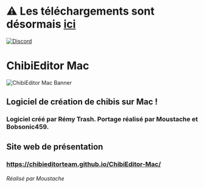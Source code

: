 # ⚠️ Les téléchargements sont désormais [ici](https://github.com/ChibiEditorTeam/ChibiEditor/)

[![Discord](https://img.shields.io/badge/Rejoignez%20notre-Discord-5865F2?logo=discord&link=https://discord.gg/vtavcAH)](https://discord.gg/vtavcAH)

# ChibiEditor Mac
![ChibiEditor Mac Banner](https://raw.githubusercontent.com/ChibiEditorTeam/ChibiEditor-Mac/main/ChibiEditor%20Mac%20Banner.png)

## Logiciel de création de chibis sur Mac !
### Logiciel créé par Rémy Trash. Portage réalisé par Moustache et Bobsonic459.

## Site web de présentation
### https://chibieditorteam.github.io/ChibiEditor-Mac/
###### Réalisé par Moustache
